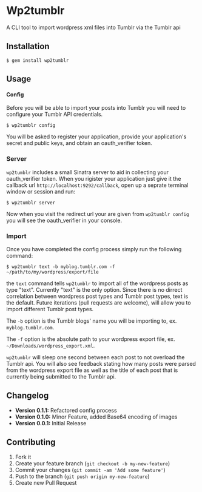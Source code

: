 # Wp2tumblr

A CLI tool to import wordpress xml files into Tumblr via the Tumblr api

## Installation

    $ gem install wp2tumblr

## Usage

#### Config 
Before you will be able to import your posts into Tumblr you will need to configure your Tumblr API credentials.

    $ wp2tumblr config

You will be asked to register your application, provide your application's secret and public keys, and obtain an oauth_verifier token.

### Server
`wp2tumblr` includes a small Sinatra server to aid in collecting your oauth_verifier token. When you rigister your application just give it the callback url `http://localhost:9292/callback`, open up a seprate terminal window or session and run:

    $ wp2tumblr server

Now when you visit the redirect url your are given from `wp2tumblr config` you will see the oauth_verifier in your console.

### Import
Once you have completed the config process simply run the following command:

    $ wp2tumblr text -b myblog.tumblr.com -f ~/path/to/my/wordpress/export/file

the `text` command tells `wp2tumblr` to import all of the wordpress posts as type "text". Currently "text" is the only option. Since there is no dirrect correlation between wordpress post types and Tumblr post types, text is the default. Future iterations (pull requests are welcome), will allow you to import different Tumblr post types.

The `-b` option is the Tumblr blogs' name you will be importing to, ex. `myblog.tumblr.com`.

The `-f` option is the absolute path to your wordpress export file, ex. `~/Downloads/wordpress_export.xml`.

`wp2tumblr` will sleep one second between each post to not overload the Tumblr api. You will also see feedback stating how many posts were parsed from the wordpress export file as well as the title of each post that is currently being submitted to the Tumblr api.

## Changelog
- **Version 0.1.1:** Refactored config process
- **Version 0.1.0:** Minor Feature, added Base64 encoding of images
- **Version 0.0.1:** Initial Release

## Contributing

1. Fork it
2. Create your feature branch (`git checkout -b my-new-feature`)
3. Commit your changes (`git commit -am 'Add some feature'`)
4. Push to the branch (`git push origin my-new-feature`)
5. Create new Pull Request
